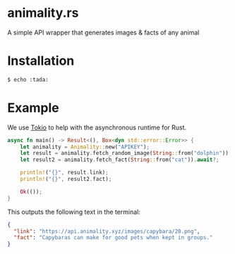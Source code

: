 # animality.rs
A simple API wrapper that generates images & facts of any animal

# Installation
```bash
$ echo :tada:
```

# Example
We use [Tokio](https://tokio.rs) to help with the asynchronous runtime for Rust.

```rust
async fn main() -> Result<(), Box<dyn std::error::Error>> {
    let animality = Animality::new("APIKEY");
    let result = animality.fetch_random_image(String::from("dolphin")).await?;
    let result2 = animality.fetch_fact(String::from("cat")).await?;

    println!("{}", result.link);
    println!("{}", result2.fact);

    Ok(());
}
```

This outputs the following text in the terminal:

```json
{
  "link": "https://api.animality.xyz/images/capybara/20.png",
  "fact": "Capybaras can make for good pets when kept in groups."
}
```

